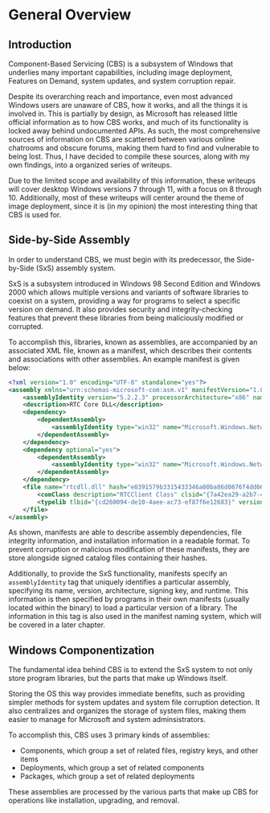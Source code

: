 # General Overview

## Introduction

Component-Based Servicing (CBS) is a subsystem of Windows that underlies many important capabilities, including image deployment, Features on Demand, system updates, and system corruption repair.

Despite its overarching reach and importance, even most advanced Windows users are unaware of CBS, how it works, and all the things it is involved in. This is partially by design, as Microsoft has released little official information as to how CBS works, and much of its functionality is locked away behind undocumented APIs. As such, the most comprehensive sources of information on CBS are scattered between various online chatrooms and obscure forums, making them hard to find and vulnerable to being lost. Thus, I have decided to compile these sources, along with my own findings, into a organized series of writeups.

Due to the limited scope and availability of this information, these writeups will cover desktop Windows versions 7 through 11, with a focus on 8 through 10. Additionally, most of these writeups will center around the theme of image deployment, since it is (in my opinion) the most interesting thing that CBS is used for.

## Side-by-Side Assembly

In order to understand CBS, we must begin with its predecessor, the Side-by-Side (SxS) assembly system.

SxS is a subsystem introduced in Windows 98 Second Edition and Windows 2000 which allows multiple versions and variants of software libraries to coexist on a system, providing a way for programs to select a specific version on demand. It also provides security and integrity-checking features that prevent these libraries from being maliciously modified or corrupted.

To accomplish this, libraries, known as assemblies, are accompanied by an associated XML file, known as a manifest, which describes their contents and associations with other assemblies. An example manifest is given below:

```xml
<?xml version="1.0" encoding="UTF-8" standalone="yes"?>
<assembly xmlns="urn:schemas-microsoft-com:asm.v1" manifestVersion="1.0">
    <assemblyIdentity version="5.2.2.3" processorArchitecture="x86" name="Microsoft.Windows.Networking.RtcDll" type="win32" publicKeyToken="6595b64144ccf1df"/>
    <description>RTC Core DLL</description>
    <dependency>
        <dependentAssembly>
            <assemblyIdentity type="win32" name="Microsoft.Windows.Networking.DxmRtp" version="5.2.2.3" processorArchitecture="x86" publicKeyToken="6595b64144ccf1df" language="*"/>
        </dependentAssembly>
    </dependency>
    <dependency optional="yes">
        <dependentAssembly>
            <assemblyIdentity type="win32" name="Microsoft.Windows.Networking.RtcRes" version="5.2.2.3" processorArchitecture="x86" publicKeyToken="6595b64144ccf1df" language="*"/>
        </dependentAssembly>
    </dependency>
    <file name="rtcdll.dll" hash="e0391579b3315433346a80ba86d0876f4dd669d9" hashalg="SHA1">
        <comClass description="RTCClient Class" clsid="{7a42ea29-a2b7-40c4-b091-f6f024aa89be}" threadingModel="Apartment"/>
        <typelib tlbid="{cd260094-de10-4aee-ac73-ef87f6e12683}" version="1.1" helpdir=""/>
    </file>
</assembly>
```

As shown, manifests are able to describe assembly dependencies, file integrity information, and installation information in a readable format. To prevent corruption or malicious modification of these manifests, they are store alongside signed catalog files containing their hashes.

Additionally, to provide the SxS functionality, manifests specify an `assemblyIdentity` tag that uniquely identifies a particular assembly, specifying its name, version, architecture, signing key, and runtime. This information is then specified by programs in their own manifests (usually located within the binary) to load a particular version of a library. The information in this tag is also used in the manifest naming system, which will be covered in a later chapter.

## Windows Componentization

The fundamental idea behind CBS is to extend the SxS system to not only store program libraries, but the parts that make up Windows itself.

Storing the OS this way provides immediate benefits, such as providing simpler methods for system updates and system file corruption detection. It also centralizes and organizes the storage of system files, making them easier to manage for Microsoft and system adminsistrators.

To accomplish this, CBS uses 3 primary kinds of assemblies:
 - Components, which group a set of related files, registry keys, and other items
 - Deployments, which group a set of related components
 - Packages, which group a set of related deployments

These assemblies are processed by the various parts that make up CBS for operations like installation, upgrading, and removal. 
